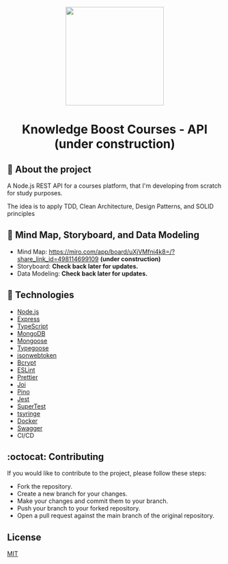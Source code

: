 <p align="center">
  <img src="https://carlosmoliveira.com/nodejs.png" width="230" aly="Node Logo"/>
</p>

<h1 align="center">Knowledge Boost Courses - API (under construction)</h1>

## :rocket: About the project

A Node.js REST API for a courses platform, that I'm developing from scratch for study purposes.

The idea is to apply TDD, Clean Architecture, Design Patterns, and SOLID principles

## :dart: Mind Map, Storyboard, and Data Modeling

- Mind Map: https://miro.com/app/board/uXjVMfni4k8=/?share_link_id=498114699109 **(under construction)**
- Storyboard: **Check back later for updates.**
- Data Modeling: **Check back later for updates.**

## :toolbox: Technologies

- [Node.js](https://nodejs.org/)
- [Express](https://expressjs.com/)
- [TypeScript](https://www.typescriptlang.org/)
- [MongoDB](https://www.mongodb.com/)
- [Mongoose](https://mongoosejs.com/)
- [Typegoose](https://typegoose.github.io/typegoose/)
- [jsonwebtoken](https://www.npmjs.com/package/jsonwebtoken)
- [Bcrypt](https://www.npmjs.com/package/bcrypt)
- [ESLint](https://eslint.org/)
- [Prettier](https://prettier.io/)
- [Joi](https://joi.dev/)
- [Pino](https://getpino.io/)
- [Jest](https://jestjs.io/)
- [SuperTest](https://www.npmjs.com/package/supertest)
- [tsyringe](https://www.npmjs.com/package/tsyringe?activeTab=readme)
- [Docker](https://www.docker.com/)
- [Swagger](https://swagger.io/)
- CI/CD

## :octocat: Contributing

If you would like to contribute to the project, please follow these steps:

- Fork the repository.
- Create a new branch for your changes.
- Make your changes and commit them to your branch.
- Push your branch to your forked repository.
- Open a pull request against the main branch of the original repository.

## License

[MIT](https://choosealicense.com/licenses/mit/)
